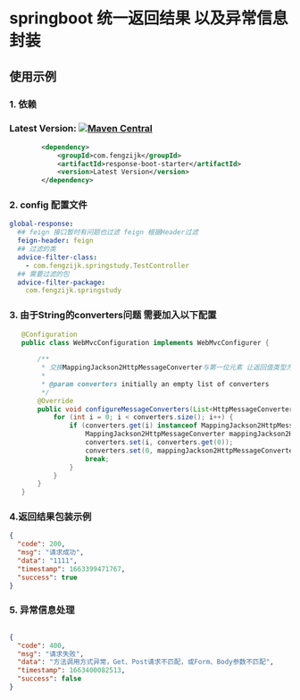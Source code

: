 # springboot 统一返回结果 以及异常信息封装 

## 使用示例


### 1. 依赖
### Latest Version: [![Maven Central](https://img.shields.io/maven-central/v/com.fengzijk/response-boot-starter.svg)](https://search.maven.org/search?q=g:com.fengzijka:response-boot-starter*)


``` xml
        <dependency>
            <groupId>com.fengzijk</groupId>
            <artifactId>response-boot-starter</artifactId>
            <version>Latest Version</version>
        </dependency>
```


### 2. config 配置文件
~~~yml
global-response:
  ## feign 接口暂时有问题也过滤 feign 根据Header过滤
  feign-header: feign
  ## 过滤的类
  advice-filter-class: 
    - com.fengzijk.springstudy.TestController
  ## 需要过滤的包
  advice-filter-package:
    com.fengzijk.springstudy
~~~


### 3. 由于String的converters问题 需要加入以下配置

~~~java
   @Configuration
   public class WebMvcConfiguration implements WebMvcConfigurer {
   
       /**
        * 交换MappingJackson2HttpMessageConverter与第一位元素 让返回值类型为String的接口能正常返回包装结果
        *
        * @param converters initially an empty list of converters
        */
       @Override
       public void configureMessageConverters(List<HttpMessageConverter<?>> converters) {
           for (int i = 0; i < converters.size(); i++) {
               if (converters.get(i) instanceof MappingJackson2HttpMessageConverter) {
                   MappingJackson2HttpMessageConverter mappingJackson2HttpMessageConverter = (MappingJackson2HttpMessageConverter) converters.get(i);
                   converters.set(i, converters.get(0));
                   converters.set(0, mappingJackson2HttpMessageConverter);
                   break;
               }
           }
       }
   }
~~~

### 4.返回结果包装示例

~~~json
{
  "code": 200,
  "msg": "请求成功",
  "data": "1111",
  "timestamp": 1663399471767,
  "success": true
}
~~~

### 5. 异常信息处理
~~~json

{
  "code": 400,
  "msg": "请求失败",
  "data": "方法调用方式异常，Get、Post请求不匹配，或Form、Body参数不匹配",
  "timestamp": 1663400082513,
  "success": false
}
~~~
